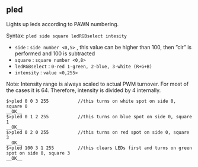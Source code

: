 ## pled

Lights up leds according to PAWN numbering.

Syntax: `pled side square ledRGBselect intesity`

* `side` : `side number <0,5>` , this value can be higher than 100, then ”clr” is performed and 100 is subtracted
* `square` : `square number <0,8>`
* `ledRGBselect` : `0-red 1-green, 2-blue, 3-white (R+G+B)`
* `intensity` : `value <0,255>`

Note: Intensity range is always scaled to actual PWM turnover. For most of the cases it is 64. Therefore, intensity is divided by 4 internally.

```
$>pled 0 0 3 255           //this turns on white spot on side 0, square 0
__OK__
$>pled 0 1 2 255           //this turns on blue spot on side 0, square 1
__OK__
$>pled 0 2 0 255           //this turns on red spot on side 0, square 3
__OK__
$>pled 100 3 1 255         //this clears LEDs first and turns on green spot on side 0, square 3
__OK__
```



